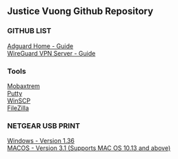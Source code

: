 ## Justice Vuong Github Repository

### GITHUB LIST
[Adguard Home - Guide](/adguard-home/)<br>
[WireGuard VPN Server - Guide](/wireguard-install/)

### Tools
[Mobaxtrem](https://mobaxterm.mobatek.net/)<br>
[Putty](https://www.putty.org/)<br>
[WinSCP](https://winscp.net/)<br>
[FileZilla](https://filezilla-project.org/)<br>


### NETGEAR USB PRINT
[Windows - Version 1.36](/Netgear-Print/USB-Printer_Win_v1.36.zip)<br>
[MACOS - Version 3.1 (Supports MAC OS 10.13 and above)](/Netgear-Print/USB-Printer-MAC_V3.1.zip)
